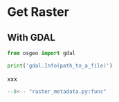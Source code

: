 # Get Raster

## With GDAL

```python
from osgeo import gdal

print('gdal.Info(path_to_a_file)')
```

xxx

```python
--8<-- "raster_metadata.py:func"
```
